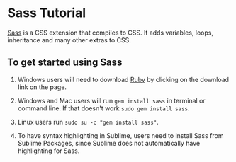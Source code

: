 # Sass Tutorial

[Sass](http://sass-lang.com/) is a CSS extension that compiles to CSS. It adds variables, loops, inheritance and many other extras to CSS.

## To get started using Sass

1. Windows users will need to download [Ruby](http://rubyinstaller.org/) by clicking on the download link on the page.

2. Windows and Mac users will run `gem install sass` in terminal or command line. If that doesn't work `sudo gem install sass`.

3. Linux users run `sudo su -c "gem install sass"`.

3. To have syntax highlighting in Sublime, users need to install Sass from Sublime Packages, since Sublime does not automatically have highlighting for Sass.
